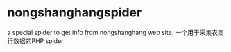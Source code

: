 nongshanghangspider
===================

a special spider to get info from nongshanghang web site.  一个用于采集农商行数据的PHP spider
